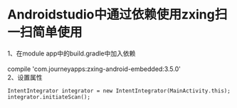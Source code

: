 
Androidstudio中通过依赖使用zxing扫一扫简单使用
====
1、在module app中的build.gradle中加入依赖<br>  
 compile 'com.journeyapps:zxing-android-embedded:3.5.0'<br>
2、设置属性
```
IntentIntegrator integrator = new IntentIntegrator(MainActivity.this);
integrator.initiateScan();
